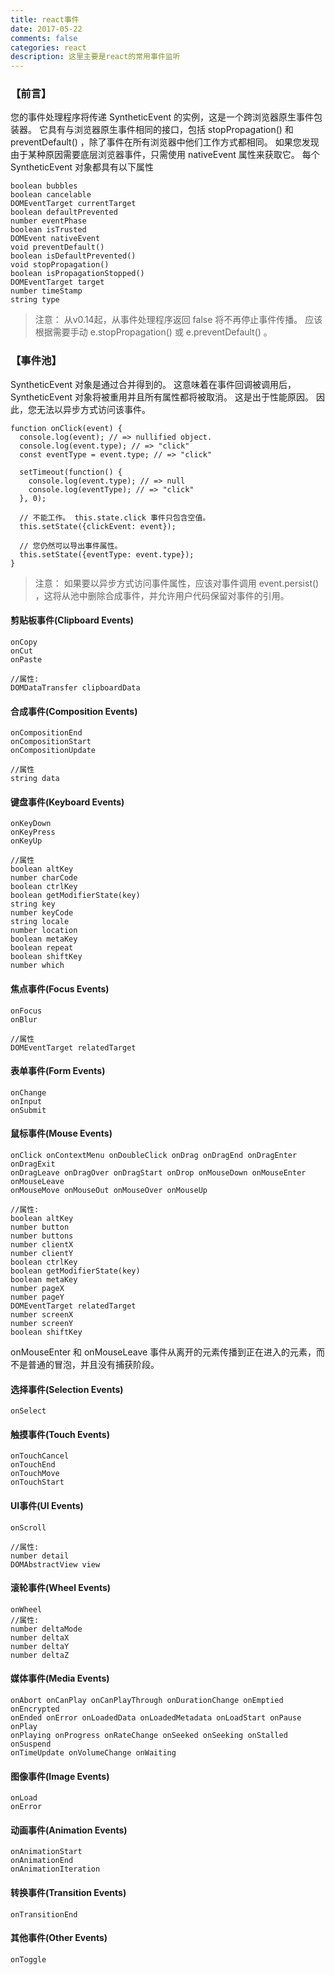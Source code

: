 ```yaml
---
title: react事件
date: 2017-05-22
comments: false
categories: react
description: 这里主要是react的常用事件监听
---
```



### 【前言】

您的事件处理程序将传递 SyntheticEvent 的实例，这是一个跨浏览器原生事件包装器。 它具有与浏览器原生事件相同的接口，包括 stopPropagation() 和 preventDefault() ，除了事件在所有浏览器中他们工作方式都相同。
如果您发现由于某种原因需要底层浏览器事件，只需使用 nativeEvent 属性来获取它。 每个 SyntheticEvent 对象都具有以下属性

```
boolean bubbles
boolean cancelable
DOMEventTarget currentTarget
boolean defaultPrevented
number eventPhase
boolean isTrusted
DOMEvent nativeEvent
void preventDefault()
boolean isDefaultPrevented()
void stopPropagation()
boolean isPropagationStopped()
DOMEventTarget target
number timeStamp
string type

```
>注意：
>从v0.14起，从事件处理程序返回 false 将不再停止事件传播。 应该根据需要手动 e.stopPropagation() 或 e.preventDefault() 。


### 【事件池】

SyntheticEvent 对象是通过合并得到的。 这意味着在事件回调被调用后，SyntheticEvent 对象将被重用并且所有属性都将被取消。 这是出于性能原因。 因此，您无法以异步方式访问该事件。

```
function onClick(event) {
  console.log(event); // => nullified object.
  console.log(event.type); // => "click"
  const eventType = event.type; // => "click"

  setTimeout(function() {
    console.log(event.type); // => null
    console.log(eventType); // => "click"
  }, 0);

  // 不能工作。 this.state.click 事件只包含空值。
  this.setState({clickEvent: event});

  // 您仍然可以导出事件属性。
  this.setState({eventType: event.type});
}
```

>注意：
>如果要以异步方式访问事件属性，应该对事件调用 event.persist() ，这将从池中删除合成事件，并允许用户代码保留对事件的引用。

#### 剪贴板事件(Clipboard Events)
```
onCopy
onCut
onPaste

//属性:
DOMDataTransfer clipboardData
```

#### 合成事件(Composition Events)
```
onCompositionEnd
onCompositionStart
onCompositionUpdate

//属性
string data
```

#### 键盘事件(Keyboard Events)
```
onKeyDown
onKeyPress
onKeyUp

//属性
boolean altKey
number charCode
boolean ctrlKey
boolean getModifierState(key)
string key
number keyCode
string locale
number location
boolean metaKey
boolean repeat
boolean shiftKey
number which
```

#### 焦点事件(Focus Events)
```
onFocus
onBlur

//属性
DOMEventTarget relatedTarget
```

#### 表单事件(Form Events)
```
onChange
onInput
onSubmit
```

#### 鼠标事件(Mouse Events)
```
onClick onContextMenu onDoubleClick onDrag onDragEnd onDragEnter onDragExit
onDragLeave onDragOver onDragStart onDrop onMouseDown onMouseEnter onMouseLeave
onMouseMove onMouseOut onMouseOver onMouseUp

//属性:
boolean altKey
number button
number buttons
number clientX
number clientY
boolean ctrlKey
boolean getModifierState(key)
boolean metaKey
number pageX
number pageY
DOMEventTarget relatedTarget
number screenX
number screenY
boolean shiftKey
```

onMouseEnter 和 onMouseLeave 事件从离开的元素传播到正在进入的元素，而不是普通的冒泡，并且没有捕获阶段。

#### 选择事件(Selection Events)
```
onSelect
```

#### 触摸事件(Touch Events)
```
onTouchCancel
onTouchEnd
onTouchMove
onTouchStart
```

#### UI事件(UI Events)
```
onScroll

//属性:
number detail
DOMAbstractView view
```

#### 滚轮事件(Wheel Events)
```
onWheel
//属性:
number deltaMode
number deltaX
number deltaY
number deltaZ
```

#### 媒体事件(Media Events)
```
onAbort onCanPlay onCanPlayThrough onDurationChange onEmptied onEncrypted
onEnded onError onLoadedData onLoadedMetadata onLoadStart onPause onPlay
onPlaying onProgress onRateChange onSeeked onSeeking onStalled onSuspend
onTimeUpdate onVolumeChange onWaiting
```

#### 图像事件(Image Events)
```
onLoad
onError
```

#### 动画事件(Animation Events)
```
onAnimationStart
onAnimationEnd
onAnimationIteration
```

#### 转换事件(Transition Events)
```
onTransitionEnd
```

#### 其他事件(Other Events)
```
onToggle
```
